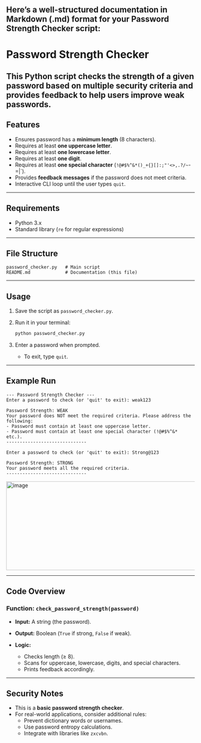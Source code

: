 Here’s a well-structured documentation in **Markdown (.md)** format for your **Password Strength Checker** script:
---
#  Password Strength Checker

This Python script checks the strength of a given password based on multiple security criteria and provides feedback to help users improve weak passwords.
---
## Features

* Ensures password has a **minimum length** (8 characters).
* Requires at least **one uppercase letter**.
* Requires at least **one lowercase letter**.
* Requires at least **one digit**.
* Requires at least **one special character** (`!@#$%^&*()_+{}[]:;"'<>,.?/~`-=|\`).
* Provides **feedback messages** if the password does not meet criteria.
* Interactive CLI loop until the user types `quit`.

---

##  Requirements

* Python 3.x
* Standard library (`re` for regular expressions)

---

## File Structure

```
password_checker.py   # Main script
README.md             # Documentation (this file)
```

---

##  Usage

1. Save the script as `password_checker.py`.
2. Run it in your terminal:

   ```bash
   python password_checker.py
   ```
3. Enter a password when prompted.

   * To exit, type `quit`.

---

##  Example Run

```text
--- Password Strength Checker ---
Enter a password to check (or 'quit' to exit): weak123

Password Strength: WEAK
Your password does NOT meet the required criteria. Please address the following:
- Password must contain at least one uppercase letter.
- Password must contain at least one special character (!@#$%^&* etc.).
------------------------------

Enter a password to check (or 'quit' to exit): Strong@123

Password Strength: STRONG
Your password meets all the required criteria.
------------------------------
```
<img width="601" height="237" alt="image" src="https://github.com/user-attachments/assets/bb83d406-582d-4ad2-95bd-fd9fad61d63a" />

---

##  Code Overview

### Function: `check_password_strength(password)`

* **Input:** A string (the password).
* **Output:** Boolean (`True` if strong, `False` if weak).
* **Logic:**

  * Checks length (≥ 8).
  * Scans for uppercase, lowercase, digits, and special characters.
  * Prints feedback accordingly.

---

## Security Notes

* This is a **basic password strength checker**.
* For real-world applications, consider additional rules:
  * Prevent dictionary words or usernames.
  * Use password entropy calculations.
  * Integrate with libraries like `zxcvbn`.

